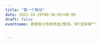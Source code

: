 ```yaml
---
title: "第一个联动"
date: 2022-10-29T00:56:02+08:00
draft: false
eventname: 谢谢夜少雨老师血C整场，带Y宝拆弹^^


---
```


